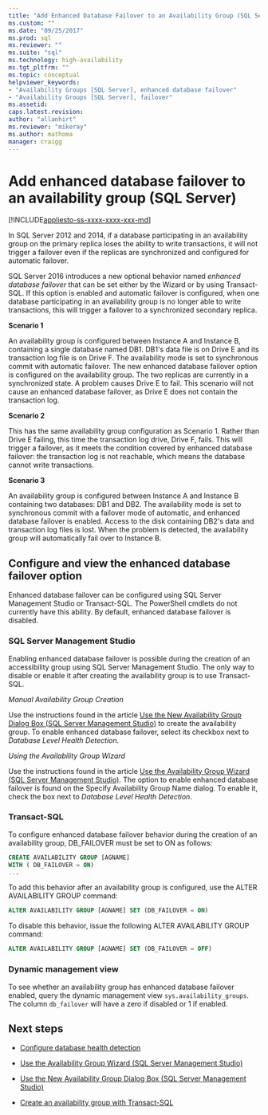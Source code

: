 ```yaml
---
title: "Add Enhanced Database Failover to an Availability Group (SQL Server) | Microsoft Docs"
ms.custom: ""
ms.date: "09/25/2017"
ms.prod: sql
ms.reviewer: ""
ms.suite: "sql"
ms.technology: high-availability
ms.tgt_pltfrm: ""
ms.topic: conceptual
helpviewer_keywords: 
- "Availability Groups [SQL Server], enhanced database failover"
- "Availability Groups [SQL Server], failover"
ms.assetid: 
caps.latest.revision: 
author: "allanhirt"
ms.reviewer: "mikeray"
ms.author: mathoma
manager: craigg
---
```

# Add enhanced database failover to an availability group (SQL Server)
[!INCLUDE[appliesto-ss-xxxx-xxxx-xxx-md](../../../includes/appliesto-ss-xxxx-xxxx-xxx-md.md)]

In SQL Server 2012 and 2014, if a database participating in an availability group on the primary replica loses the ability to write transactions, it will not trigger a failover even if the replicas are synchronized and configured for automatic failover.

SQL Server 2016 introduces a new optional behavior named *enhanced database failover* that can be set either by the Wizard or by using Transact-SQL. If this option is enabled and automatic failover is configured, when one database participating in an availability group is no longer able to write transactions, this will trigger a failover to a synchronized secondary replica.

**Scenario 1**

An availability group is configured between Instance A and Instance B, containing a single database named DB1. DB1's data file is on Drive E and its transaction log file is on Drive F. The availability mode is set to synchronous commit with automatic failover. The new enhanced database failover option is configured on the availability group. The two replicas are currently in a synchronized state. A problem causes Drive E to fail. This scenario will not cause an enhanced database failover, as Drive E does not contain the transaction log.  

**Scenario 2**

This has the same availability group configuration as Scenario 1. Rather than Drive E failing, this time the transaction log drive, Drive F, fails. This will trigger a failover, as it meets the condition covered by enhanced database failover: the transaction log is not reachable, which means the database cannot write transactions.

**Scenario 3**

An availability group is configured between Instance A and Instance B containing two databases: DB1 and DB2. The availability mode is set to synchronous commit with a failover mode of automatic, and enhanced database failover is enabled. Access to the disk containing DB2's data and transaction log files is lost. When the problem is detected, the availability group will automatically fail over to Instance B.

## Configure and view the enhanced database failover option

Enhanced database failover can be configured using SQL Server Management Studio or Transact-SQL. The PowerShell cmdlets do not currently have this ability. By default, enhanced database failover is disabled.

### SQL Server Management Studio

Enabling enhanced database failover is possible during the creation of an accessibility group using SQL Server Management Studio. The only way to disable or enable it after creating the availability group is to use Transact-SQL.

*Manual Availability Group Creation*

Use the instructions found in the article [Use the New Availability Group Dialog Box (SQL Server Management Studio)](use-the-new-availability-group-dialog-box-sql-server-management-studio.md) to create the availability group. To enable enhanced database failover, select its checkbox next to *Database Level Health Detection*.

*Using the Availability Group Wizard*

Use the instructions found in the article [Use the Availability Group Wizard (SQL Server Management Studio)](use-the-availability-group-wizard-sql-server-management-studio.md). The option to enable enhanced database failover is found on the Specify Availability Group Name dialog. To enable it, check the box next to *Database Level Health Detection*.

### Transact-SQL

To configure enhanced database failover behavior during the creation of an availability group, DB_FAILOVER must be set to ON as follows:

```SQL
CREATE AVAILABILITY GROUP [AGNAME]
WITH ( DB_FAILOVER = ON)
...
```
To add this behavior after an availability group is configured, use the ALTER AVAILABILITY GROUP command:
```SQL
ALTER AVAILABILITY GROUP [AGNAME] SET (DB_FAILOVER = ON)
```
To disable this behavior, issue the following ALTER AVAILABILITY GROUP command:
```SQL
ALTER AVAILABILITY GROUP [AGNAME] SET (DB_FAILOVER = OFF)
```
### Dynamic management view
To see whether an availability group has enhanced database failover enabled, query the dynamic management view `sys.availability_groups`. The column `db_failover` will have a zero if disabled or 1 if enabled. 

## Next steps 

- [Configure database health detection](sql-server-always-on-database-health-detection-failover-option.md)

- [Use the Availability Group Wizard (SQL Server Management Studio)](use-the-availability-group-wizard-sql-server-management-studio.md)

- [Use the New Availability Group Dialog Box (SQL Server Management Studio)](use-the-new-availability-group-dialog-box-sql-server-management-studio.md)
 
- [Create an availability group with Transact-SQL](create-an-availability-group-transact-sql.md)

